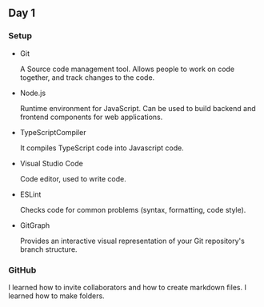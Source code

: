 ## Day 1

### Setup

* Git

	A Source code management tool. Allows people to work on code together, and track changes to the code.

* Node.js
  
	Runtime environment for JavaScript. Can be used to build backend and frontend components for web applications.

* TypeScriptCompiler
  
  It compiles TypeScript code into Javascript code.

* Visual Studio Code
  
	Code editor, used to write code.

* ESLint
  
	Checks code for common problems (syntax, formatting, code style).

* GitGraph
  
	Provides an interactive visual representation of your Git repository's branch structure.

### GitHub

I learned how to invite collaborators and how to create markdown files.
I learned how to make folders.
